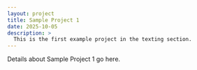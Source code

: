 ```yaml
---
layout: project
title: Sample Project 1
date: 2025-10-05
description: >
  This is the first example project in the texting section.
---
```


Details about Sample Project 1 go here.